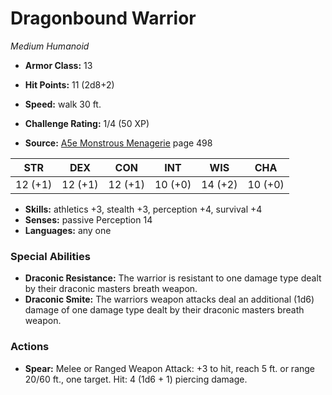 # Dragonbound Warrior

*Medium* *Humanoid*

- **Armor Class:** 13
- **Hit Points:** 11 (2d8+2)
- **Speed:** walk 30 ft.

- **Challenge Rating:** 1/4 (50 XP)
- **Source:** [A5e Monstrous Menagerie](https://enpublishingrpg.com/products/level-up-monstrous-menagerie-a5e) page 498

| STR | DEX | CON | INT | WIS | CHA |
| --- | --- | --- | --- | --- | --- |
| 12 (+1) | 12 (+1) | 12 (+1) | 10 (+0) | 14 (+2) | 10 (+0) |

- **Skills:** athletics +3, stealth +3, perception +4, survival +4
- **Senses:** passive Perception 14
- **Languages:** any one

### Special Abilities

- **Draconic Resistance:** The warrior is resistant to one damage type dealt by their draconic masters breath weapon.
- **Draconic Smite:** The warriors weapon attacks deal an additional (1d6) damage of one damage type dealt by their draconic masters breath weapon.

### Actions

- **Spear:** Melee or Ranged Weapon Attack: +3 to hit, reach 5 ft. or range 20/60 ft., one target. Hit: 4 (1d6 + 1) piercing damage.


